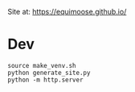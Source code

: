 
Site at: https://equimoose.github.io/

# Dev

    source make_venv.sh
    python generate_site.py
    python -m http.server
